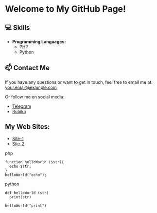 # Welcome to My GitHub Page!

## 💻 Skills
- **Programming Languages:**
  - PHP
  - Python

## 📫 Contact Me
If you have any questions or want to get in touch, feel free to email me at: [your.email@example.com](mailto:sanfai.app@gmail.com)

Or follow me on social media:
- [Telegram](https://t.me/coder95)
- [Rubika](https://rubika.ir/coder95)

## My Web Sites:
- [Site-1](https://sanfai.ir)
- [Site-2](https://sanf.opinf.xyz)


php
```
function helloWorld ($str){
  echo $str;
}
helloWorld("echo");
```

python
```
def helloWorld (str)
  print(str)

helloWorld("print")
```
